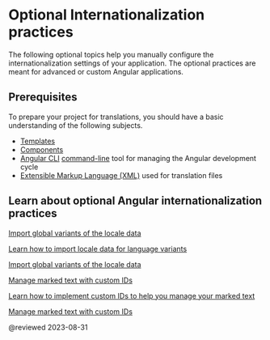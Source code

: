 # Optional Internationalization practices

The following optional topics help you manually configure the internationalization settings of your application.
The optional practices are meant for advanced or custom Angular applications.

## Prerequisites

To prepare your project for translations, you should have a basic understanding of the following subjects.

*   [Templates][AioGuideGlossaryTemplate]
*   [Components][AioGuideGlossaryComponent]
*   [Angular CLI][AioCliMain] [command-line][AioGuideGlossaryCommandLineInterfaceCli] tool for managing the Angular development cycle
*   [Extensible Markup Language (XML)][W3Xml] used for translation files

## Learn about optional Angular internationalization practices

<div class="card-container">
    <a href="guide/i18n-optional-import-global-variants" class="docs-card" title="Import global variants of the locale data">
        <section>Import global variants of the locale data</section>
        <p>Learn how to import locale data for language variants</p>
        <p class="card-footer">Import global variants of the locale data</p>
    </a>
    <a href="guide/i18n-optional-manage-marked-text" class="docs-card" title="Manage marked text with custom IDs">
        <section>Manage marked text with custom IDs</section>
        <p>Learn how to implement custom IDs to help you manage your marked text</p>
        <p class="card-footer">Manage marked text with custom IDs</p>
    </a>
</div>

<!-- links -->

[AioCliMain]: cli "CLI Overview and Command Reference | Angular"

[AioGuideGlossaryCommandLineInterfaceCli]: guide/glossary#command-line-interface-cli "command-line interface (CLI) - Glossary | Angular"
[AioGuideGlossaryComponent]: guide/glossary#component "component - Glossary | Angular"
[AioGuideGlossaryTemplate]: guide/glossary#template "template - Glossary | Angular"

[AioGuideI18nOptionalManageMarkedText]: guide/i18n-optional-manage-marked-text "Manage marked text with custom IDs | Angular"
[AioGuideI18nOptionalImportGlobalVariants]: guide/i18n-optional-import-global-variants "Import global variants of the locale data | Angular"
[AioGuideI18nOptionalManualRuntimeLocale]: guide/i18n-optional-runtime-source-locale "Set the runtime locale manually | Angular"

<!-- external links -->

[W3Xml]: https://www.w3.org/XML "Extensible Markup Language (XML) | W3C"

<!-- end links -->

@reviewed 2023-08-31
